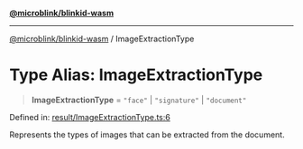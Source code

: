[**@microblink/blinkid-wasm**](../README.md)

***

[@microblink/blinkid-wasm](../README.md) / ImageExtractionType

# Type Alias: ImageExtractionType

> **ImageExtractionType** = `"face"` \| `"signature"` \| `"document"`

Defined in: [result/ImageExtractionType.ts:6](https://github.com/BlinkID/blinkid-web/blob/main/packages/blinkid-wasm/src/result/ImageExtractionType.ts)

Represents the types of images that can be extracted from the document.
